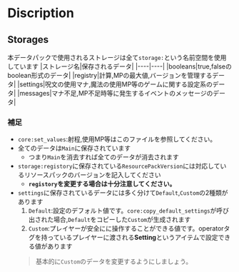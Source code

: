 # Discription
## Storages
本データパックで使用されるストレージは全て`storage:`という名前空間を使用しています
|ストレージ名|保存されるデータ|
|----|----|
|booleans|true,falseのboolean形式のデータ|
|registry|計算,MPの最大値,バージョンを管理するデータ|
|settings|呪文の使用マナ,魔法の使用MP等のゲームに関する設定系のデータ|
|messages|マナ不足,MP不足時等に発生するイベントのメッセージのデータ|

### 補足
- `core:set_values`:射程,使用MP等はこのファイルを参照してください。
- 全てのデータは`Main`に保存されています
  - つまり`Main`を消去すれば全てのデータが消去されます
- `storage:registory`に保存されている`ResourcePackVersion`には対応しているリソースパックのバージョンを記入してください
  - **`registory`を変更する場合は十分注意してください。**
- `settings`に保存されているデータには多く分けて`Default`,`Custom`の2種類があります
  1. `Default`:設定のデフォルト値です。`core:copy_default_settings`が呼び出された場合,`Default`をコピーした`Custom`が生成されます
  2. `Custom`:プレイヤーが安全にに操作することができる値です。operatorタグを持っているプレイヤーに渡される**Setting**というアイテムで設定できる値があります
    > 基本的に`Custom`のデータを変更するようにしましょう。
